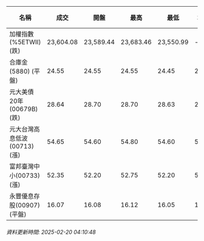 | 名稱 | 成交 | 開盤 | 最高 | 最低 | 均價 | 成交金額(億) | 昨收 | 漲跌幅 | 漲跌 | 總量 | 昨量 | 振幅 |
| -------- | -------- | -------- | -------- |-------- | -------- | -------- |-------- |-------- |-------- | -------- | -------- |-------- |
|加權指數(%5ETWII) (跌)|23,604.08|23,589.44|23,683.46|23,550.99|-|3,807.22|23,666.11|0.26%|62.03|7,241,324|0|0.56%|
|合庫金(5880) (平盤)|24.55|24.55|24.55|24.45|24.50|1.46|24.55|0.00%|0.00|5,963|5,810|0.41%|
|元大美債20年(00679B) (跌)|28.64|28.70|28.70|28.63|28.66|26.85|28.81|0.59%|0.17|93,667|33,896|0.24%|
|元大台灣高息低波(00713) (漲)|54.65|54.60|54.80|54.60|54.72|6.01|54.60|0.09%|0.05|10,975|7,458|0.37%|
|富邦臺灣中小(00733) (漲)|52.35|52.20|52.75|52.20|52.49|1.43|52.10|0.48%|0.25|2,723|1,293|1.06%|
|永豐優息存股(00907) (平盤)|16.07|16.08|16.12|16.05|16.09|0.296|16.07|0.00%|0.00|1,843|1,683|0.44%|
###### 資料更新時間: 2025-02-20 04:10:48